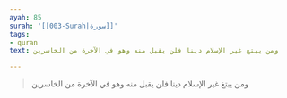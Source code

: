 ```yaml
---
ayah: 85
surah: '[[003-Surah|سورة]]'
tags:
- quran
text: ومن يبتغ غير الإسلام دينا فلن يقبل منه وهو في الآخرة من الخاسرين

---
```

> ومن يبتغ غير الإسلام دينا فلن يقبل منه وهو في الآخرة من الخاسرين
